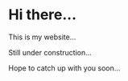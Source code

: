 # Hi there...
This is my website...

Still under construction...

Hope to catch up with you soon...
